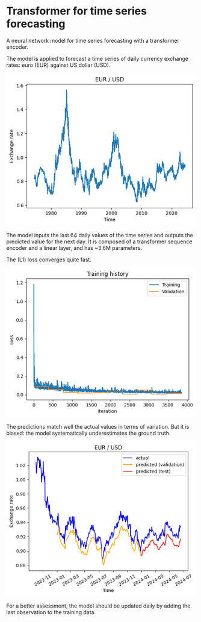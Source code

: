 # Transformer for time series forecasting

A neural network model for time series forecasting with a transformer encoder.

The model is applied to forecast a time series of daily currency exchange rates: euro (EUR) against US dollar (USD).

<p align="center">
  <img src="https://github.com/paulbuiqg/transformer_forecaster/blob/main/viz/timeseries.png" />
</p>

The model inputs the last 64 daily values of the time series and outputs the predicted value for the next day. It is composed of a transformer sequence encoder and a linear layer, and has ~3.6M parameters.

The (L1) loss converges quite fast.

<p align="center">
  <img src="https://github.com/paulbuiqg/transformer_forecaster/blob/main/viz/training.png" />
</p>

The predictions match well the actual values in terms of variation. But it is biased: the model systematically underestimates the ground truth.

<p align="center">
  <img src="https://github.com/paulbuiqg/transformer_forecaster/blob/main/viz/prediction.png" />
</p>

For a better assessment, the model should be updated daily by adding the last observation to the training data.
